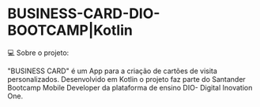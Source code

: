 # BUSINESS-CARD-DIO-BOOTCAMP|Kotlin
💻 Sobre o projeto:

"BUSINESS CARD" é um App para a criação de cartões de visita personalizados. Desenvolvido em Kotlin o projeto faz parte do Santander Bootcamp Mobile Developer da plataforma de ensino DIO- Digital Inovation One.
